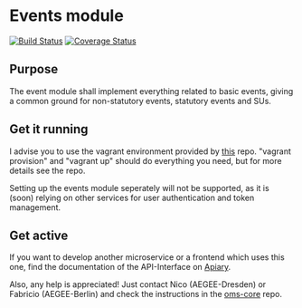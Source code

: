 # Events module
[![Build Status](https://travis-ci.org/AEGEE/oms-events.svg?branch=dev)](https://travis-ci.org/AEGEE/oms-events)
[![Coverage Status](https://coveralls.io/repos/github/AEGEE/oms-events/badge.svg?branch=dev)](https://coveralls.io/github/AEGEE/oms-events?branch=dev)

## Purpose

The event module shall implement everything related to basic events, giving a common ground for non-statutory events, statutory events and SUs.

## Get it running

I advise you to use the vagrant environment provided by [this](https://github.com/AEGEE/oms-development-vm) repo. "vagrant provision" and "vagrant up" should do everything you need, but for more details see the repo.

Setting up the events module seperately will not be supported, as it is (soon) relying on other services for user authentication and token management.

## Get active

If you want to develop another microservice or a frontend which uses this one, find the documentation of the API-Interface on [Apiary](http://docs.omsevents.apiary.io/#). 

Also, any help is appreciated! Just contact Nico (AEGEE-Dresden) or Fabricio (AEGEE-Berlin) and check the instructions in the [oms-core](https://github.com/AEGEE/oms-core) repo.

